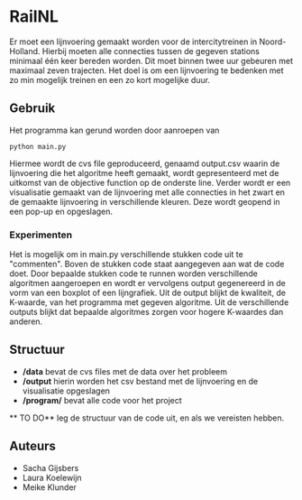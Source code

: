 # RailNL

Er moet een lijnvoering gemaakt worden voor de intercitytreinen in Noord-Holland. Hierbij moeten alle connecties tussen de gegeven stations minimaal één keer bereden worden. Dit moet binnen twee uur gebeuren met maximaal zeven trajecten. Het doel is om een lijnvoering te bedenken met zo min mogelijk treinen en een zo kort mogelijke duur.

## Gebruik

Het programma kan gerund worden door aanroepen van

    python main.py

Hiermee wordt de cvs file geproduceerd, genaamd output.csv waarin de lijnvoering die het algoritme heeft gemaakt, wordt gepresenteerd met de uitkomst van de objective function op de onderste line.
Verder wordt er een visualisatie gemaakt van de lijnvoering met alle connecties in het zwart en de gemaakte lijnvoering in verschillende kleuren. Deze wordt geopend in een pop-up en opgeslagen.

### Experimenten

Het is mogelijk om in main.py verschillende stukken code uit te "commenten". Boven de stukken code staat aangegeven aan wat de code doet. Door bepaalde stukken code te runnen worden verschillende algoritmen aangeroepen en wordt er vervolgens output gegenereerd in de vorm van een boxplot of een lijngrafiek. Uit de output blijkt de kwaliteit, de K-waarde, van het programma met gegeven algoritme. Uit de verschillende outputs blijkt dat bepaalde algoritmes zorgen voor hogere K-waardes dan anderen.

## Structuur
- **/data** bevat de cvs files met de data over het probleem
- **/output** hierin worden het csv bestand met de lijnvoering en de visualisatie opgeslagen
- **/program/** bevat alle code voor het project

** TO DO** leg de structuur van de code uit, en als we vereisten hebben.

## Auteurs

- Sacha Gijsbers
- Laura Koelewijn
- Meike Klunder
